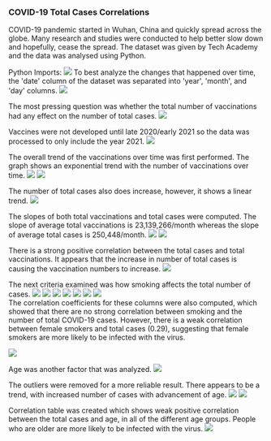 ### COVID-19 Total Cases Correlations
COVID-19 pandemic started in Wuhan, China and quickly spread across the globe. Many research and studies were conducted to help better slow down and hopefully, cease the spread. The dataset was given by Tech Academy and the data was analysed using Python. 

Python Imports:
<img src="imgs/rc-245/1.1.png?raw=true"/>
To best analyze the changes that happened over time, the 'date' column of the dataset was separated into 'year', 'month', and 'day' columns.
<img src="imgs/rc-245/1.png?raw=true"/>

The most pressing question was whether the total number of vaccinations had any effect on the number of total cases. 
<img src="imgs/rc-245/2.png?raw=true"/>

Vaccines were not developed until late 2020/early 2021 so the data was processed to only include the year 2021.
<img src="imgs/rc-245/3.png?raw=true"/>

The overall trend of the vaccinations over time was first performed. The graph shows an exponential trend with the number of vaccinations over time.
<img src="imgs/rc-245/4.png?raw=true"/>
<img src="imgs/rc-245/vaccinations and total cases in 2021.png?raw=true"/>

The number of total cases also does increase, however, it shows a linear trend.
<img src="imgs/rc-245/13.png?raw=true"/>

The slopes of both total vaccinations and total cases were computed. The slope of average total vaccinations is 23,139,266/month whereas the slope of average total cases is 250,448/month. 
<img src="imgs/rc-245/15.png?raw=true"/>
<img src="imgs/rc-245/14.png?raw=true"/>

There is a strong positive correlation between the total cases and total vaccinations. It appears that the increase in number of total cases is causing the vaccination numbers to increase.
<img src="imgs/rc-245/16.png?raw=true"/>

The next criteria examined was how smoking affects the total number of cases. 
<img src="imgs/rc-245/5.png?raw=true"/>
<img src="imgs/rc-245/6.png?raw=true"/>
<img src="imgs/rc-245/7.png?raw=true"/>
<img src="imgs/rc-245/8.png?raw=true"/>
<img src="imgs/rc-245/female smokers and total cases.png?raw=true"/>
<img src="imgs/rc-245/9.png?raw=true"/>
<img src="imgs/rc-245/male smokers and total cases.png?raw=true"/>
<br>
The correlation coefficients for these columns were also computed, which showed that there are no strong correlation between
smoking and the number of total COVID-19 cases. However, there is a weak correlation between female smokers and total cases (0.29), suggesting that female smokers are more likely to be infected with the virus. 

<img src="imgs/rc-245/10.png?raw=true"/>

Age was another factor that was analyzed.
<img src="imgs/rc-245/11.png?raw=true"/>

The outliers were removed for a more reliable result. There appears to be a trend, with increased number of cases with advancement of age.
<img src="imgs/rc-245/12.png?raw=true"/>
<img src="imgs/rc-245/med age and total cases.png?raw=true"/>

Correlation table was created which shows weak positive correlation between the total cases and age, in all of the different age groups. People who are older are more likely to be infected with the virus. 
<img src="imgs/rc-245/17.png?raw=true"/>